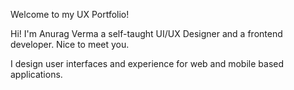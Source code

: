 Welcome to my UX Portfolio!

Hi! I'm Anurag Verma a self-taught UI/UX Designer and a frontend developer. Nice to meet you.

I design user interfaces and experience for web and mobile based applications. 